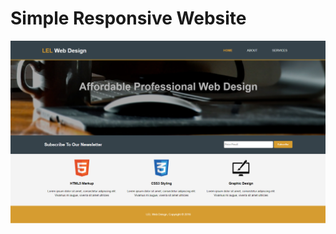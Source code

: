 # Simple Responsive Website

![alt-text](https://github.com/lelimema/Responsive-Website/blob/master/img/Responsive1.jpg?raw=true)

